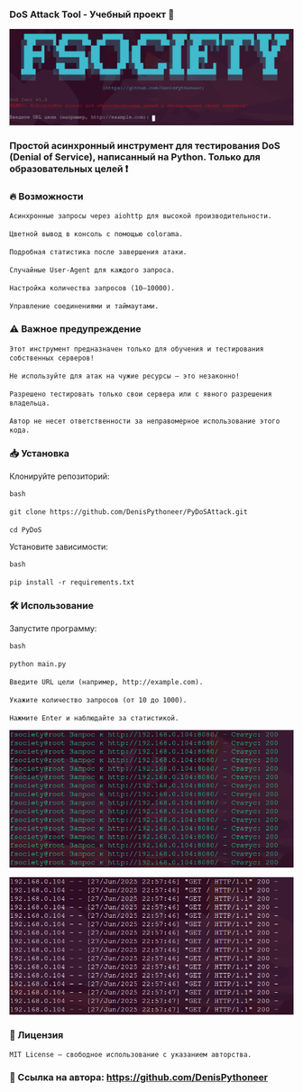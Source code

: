 ### DoS Attack Tool - Учебный проект 🐍

![Скриншот интерфейса DoS Tool](https://raw.githubusercontent.com/DenisPythoneer/PythonDoSAttack/main/image/ScreenshotOne.png)

### Простой асинхронный инструмент для тестирования DoS (Denial of Service), написанный на Python. Только для образовательных целей ❗

### 🔥 Возможности

    Асинхронные запросы через aiohttp для высокой производительности.

    Цветной вывод в консоль с помощью colorama.

    Подробная статистика после завершения атаки.

    Случайные User-Agent для каждого запроса.

    Настройка количества запросов (10–10000).

    Управление соединениями и таймаутами.

### ⚠️ Важное предупреждение

    Этот инструмент предназначен только для обучения и тестирования собственных серверов!

    Не используйте для атак на чужие ресурсы – это незаконно!
    
    Разрешено тестировать только свои сервера или с явного разрешения владельца.

    Автор не несет ответственности за неправомерное использование этого кода.

### 📥 Установка

Клонируйте репозиторий:
   
    bash

    git clone https://github.com/DenisPythoneer/PyDoSAttack.git
    
    cd PyDoS

Установите зависимости:

    bash

    pip install -r requirements.txt

### 🛠 Использование

Запустите программу:

    bash

    python main.py

    Введите URL цели (например, http://example.com).

    Укажите количество запросов (от 10 до 1000).

    Нажмите Enter и наблюдайте за статистикой.

![Пример атаки DoS Tool](https://raw.githubusercontent.com/DenisPythoneer/PythonDoSAttack/main/image/ScreenshotTwo.png)

![Пример атаки DoS Tool](https://raw.githubusercontent.com/DenisPythoneer/PythonDoSAttack/main/image/screenshotThree.png)

### 📜 Лицензия

    MIT License – свободное использование с указанием авторства.

### 🔗 Ссылка на автора: https://github.com/DenisPythoneer
